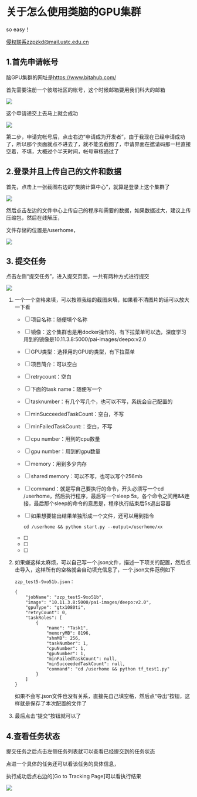 # 关于怎么使用类脑的GPU集群

so easy！

侵权联系zzpzkd@mail.ustc.edu.cn

## 1.首先申请帐号

脑GPU集群的网址是<https://www.bitahub.com/>

首先需要注册一个彼塔社区的帐号，这个时候邮箱要用我们科大的邮箱

![](tyima/b2.png)

这个申请递交上去马上就会成功

![](tyima/b1.png)

第二步，申请完帐号后，点击右边“申请成为开发者”，由于我现在已经申请成功了，所以那个页面就点不进去了，就不能去截图了，申请界面在邀请码那一栏直接空着，不填，大概过个半天时间，帐号审核通过了

## 2.登录并且上传自己的文件和数据

首先，点击上一张截图右边的“类脑计算中心”，就算是登录上这个集群了

![](tyima/b3.png)

然后点击左边的文件中心上传自己的程序和需要的数据，如果数据过大，建议上传压缩包，然后在线解压，

文件存储的位置是/userhome，

![](tyima/b4.png)

## 3. 提交任务

点击左侧“提交任务”，进入提交页面，一共有两种方式进行提交

![](tyima/b5.png)

1. 一个一个空格来填，可以按照我给的截图来填，如果看不清图片的话可以放大一下看

   - [ ] 项目名称：随便填个名称

   - [ ] 镜像：这个集群也是用docker操作的，有下拉菜单可以选，深度学习用到的镜像是10.11.3.8:5000/pai-images/deepo:v2.0

   - [ ] GPU类型：选择用的GPU的类型，有下拉菜单

   - [ ] 项目简介：可以空白

   - [ ] retrycount：空白

   - [ ] 下面的task name：随便写一个

   - [ ] tasknumber：有几个写几个，也可以不写，系统会自己配置的

   - [ ] minSucceededTaskCount：空白，不写

   - [ ] minFailedTaskCount:：空白，不写

   - [ ] cpu number：用到的cpu数量

   - [ ] gpu number：用到的gpu数量

   - [ ] memory：用到多少内存

   - [ ] shared memory：可以不写，也可以写个256mb

   - [ ] command：就是写自己要执行的命令，开头必须写一个cd /userhome，然后执行程序，最后写一个sleep 5s，各个命令之间用&&连接，最后那个sleep的命令的意思是，程序执行结束后5s退出容器

   - [ ] 如果想要输出结果单独形成一个文件，还可以用到指令

     ```
     cd /userhome && python start.py --output=/userhome/xx
     ```

     

   - [ ] 

   - [ ] 

   - [ ] 

2. 如果嫌这样太麻烦，可以自己写一个.json文件，描述一下项关的配置，然后点击导入，这样所有的空格就会自动填充信息了，一个.json文件范例如下

   ```
   zzp_test5-9xo51b.json：
   
   {
       "jobName": "zzp_test5-9xo51b",
       "image": "10.11.3.8:5000/pai-images/deepo:v2.0",
       "gpuType": "gtx1080ti",
       "retryCount": 0,
       "taskRoles": [
           {
               "name": "Task1",
               "memoryMB": 8196,
               "shmMB": 256,
               "taskNumber": 1,
               "cpuNumber": 1,
               "gpuNumber": 1,
               "minFailedTaskCount": null,
               "minSucceededTaskCount": null,
               "command": "cd /userhome && python tf_test1.py"
           }
       ]
   }
   ```

   如果不会写.json文件也没有关系，直接先自己填空格，然后点“导出”按钮，这样就是保存了本次配置的文件了

3. 最后点击“提交”按钮就可以了

## 4.查看任务状态

提交任务之后点击左侧任务列表就可以查看已经提交到的任务状态

点进一个具体的任务还可以看该任务的具体信息，

执行成功后点右边的[Go to Tracking Page]可以看执行结果

![](tyima/b6.png)